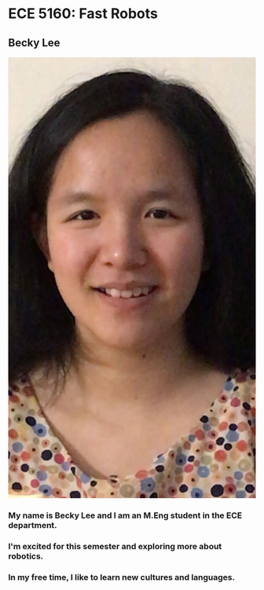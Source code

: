 # ECE 5160: Fast Robots
## Becky Lee

![](IMG_20240728_112015.jpg)

### My name is Becky Lee and I am an M.Eng student in the ECE department.
### I'm excited for this semester and exploring more about robotics.
### In my free time, I like to learn new cultures and languages.
